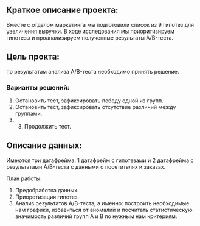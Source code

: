 ## Краткое описание проекта:
Вместе с отделом маркетинга мы подготовили список из 9 гипотез для увеличения выручки.
В ходе исследования мы приоритизируем гипотезы и проанализируем полученные результаты A/B-теста.

## Цель прокта: 
по результатам анализа A/B-теста необходимо принять решение. 
### Варианты решений: 
1. Остановить тест, зафиксировать победу одной из групп. 
2. Остановить тест, зафиксировать отсутствие различий между группами. 
3. 3. Продолжить тест.

## Описание данных:
Имеются три датафрейма: 1 датафрейм с гипотезами и 2 датафрейма с результатами A/B-теста с данными о посетителях и заказах.

План работы: 
1. Предобработка данных.
2. Приоретизвция гипотез.
3. Анализ результатов A/B-теста, а именно: построить необходимые нам графики, избавиться от аномалий и посчитать статистическую значимость различий групп А и В по нужным нам критериям.
